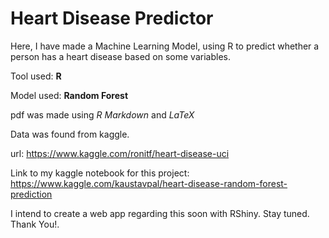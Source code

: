 # Heart Disease Predictor
 Here, I have made a Machine Learning Model, using R to predict whether a person has a heart disease based on some variables.

Tool used: **R**

Model used: **Random Forest**

pdf was made using *R Markdown* and *LaTeX*

Data was found from kaggle.

url: https://www.kaggle.com/ronitf/heart-disease-uci

Link to my kaggle notebook for this project: https://www.kaggle.com/kaustavpal/heart-disease-random-forest-prediction


I intend to create a web app regarding this soon with RShiny. Stay tuned.
Thank You!.
